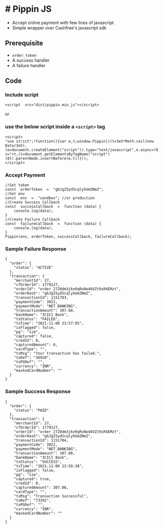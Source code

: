 # # Pippin JS
- Accept online payment with few lines of javascript
- Simple wrapper over Cashfree's javascript sdk

## Prerequisite 
- `order_token` 
- A success handler
- A failure handler

## Code

### Include script
```<script  src="dist/pippin.min.js"></script>```

or
### use the below script inside a `<script>` tag
```
<script>
"use strict";!function(){var e,t;window.Pippin||(t=3e5*Math.ceil(new Date/3e5),(e=document.createElement("script")).type="text/javascript",e.async=!0,e.crossorigin="anonymous",e.src="https://sdk.cashfree.com/js/pippin/1.0.0/pippin.min.js?v="+t,(t=document.getElementsByTagName("script")[0]).parentNode.insertBefore(e,t))}();
</script>
```	
### Accept Payment
```
//Set token
const  orderToken  =  "gbJgZ5ydScqlyhUmZNmZ";
//Set env
const  env  =  "sandbox"; //or production
//Create Success Callback
const  successCallback  =  function (data) {
	console.log(data);
}
//Create Failure Callback
const  failureCallback  =  function (data) {
	console.log(data);
}
Pippin(env, orderToken, successCallback, failureCallback);
```
### Sample Failure Response
```
{
  "order": {
    "status": "ACTIVE"
  },
  "transaction": {
    "merchantId": 27,
    "cfOrderId": 1779127,
    "orderId": "order_2720dm3jke9qRxNo46VZt9sR4EMzt",
    "orderHash": "gbJgZ5ydScqlyhUmZNmZ",
    "transactionId": 1151703,
    "paymentCode": 3022,
    "paymentMode": "NET_BANKING",
    "transactionAmount": 307.08,
    "bankName": "ICICI Bank",
    "txStatus": "FAILED",
    "txTime": "2021-11-08 23:57:05",
    "isFlagged": false,
    "pg": "sim",
    "captured": false,
    "credId": 0,
    "capturedAmount": 0,
    "cardType": "",
    "txMsg": "Your transaction has failed.",
    "txRef": "36920",
    "txPGRef": "",
    "currency": "INR",
    "maskedCardNumber": ""
  }
}
```
### Sample Success Response
```
{
  "order": {
    "status": "PAID"
  },
  "transaction": {
    "merchantId": 27,
    "cfOrderId": 1779127,
    "orderId": "order_2720dm3jke9qRxNo46VZt9sR4EMzt",
    "orderHash": "gbJgZ5ydScqlyhUmZNmZ",
    "transactionId": 1151704,
    "paymentCode": 3022,
    "paymentMode": "NET_BANKING",
    "transactionAmount": 307.08,
    "bankName": "ICICI Bank",
    "txStatus": "SUCCESS",
    "txTime": "2021-11-08 23:58:38",
    "isFlagged": false,
    "pg": "sim",
    "captured": true,
    "credId": 0,
    "capturedAmount": 307.08,
    "cardType": "",
    "txMsg": "Transaction Successful",
    "txRef": "73392",
    "txPGRef": "",
    "currency": "INR",
    "maskedCardNumber": ""
  }
}
```
